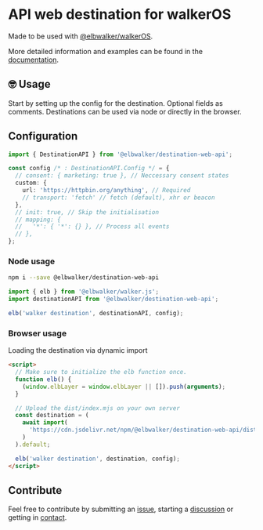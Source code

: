 # API web destination for walkerOS

Made to be used with
[@elbwalker/walkerOS](https://github.com/elbwalker/walkerOS).

More detailed information and examples can be found in the
[documentation](https://docs.elbwalker.com/).

## 🤓 Usage

Start by setting up the config for the destination. Optional fields as comments.
Destinations can be used via node or directly in the browser.

## Configuration

```ts
import { DestinationAPI } from '@elbwalker/destination-web-api';

const config /* : DestinationAPI.Config */ = {
  // consent: { marketing: true }, // Neccessary consent states
  custom: {
    url: 'https://httpbin.org/anything', // Required
    // transport: 'fetch' // fetch (default), xhr or beacon
  },
  // init: true, // Skip the initialisation
  // mapping: {
  //   '*': { '*': {} }, // Process all events
  // },
};
```

### Node usage

```sh
npm i --save @elbwalker/destination-web-api
```

```ts
import { elb } from '@elbwalker/walker.js';
import destinationAPI from '@elbwalker/destination-web-api';

elb('walker destination', destinationAPI, config);
```

### Browser usage

Loading the destination via dynamic import

```html
<script>
  // Make sure to initialize the elb function once.
  function elb() {
    (window.elbLayer = window.elbLayer || []).push(arguments);
  }

  // Upload the dist/index.mjs on your own server
  const destination = (
    await import(
      'https://cdn.jsdelivr.net/npm/@elbwalker/destination-web-api/dist/index.mjs'
    )
  ).default;

  elb('walker destination', destination, config);
</script>
```

## Contribute

Feel free to contribute by submitting an
[issue](https://github.com/elbwalker/walkerOS/issues), starting a
[discussion](https://github.com/elbwalker/walkerOS/discussions) or getting in
[contact](https://calendly.com/elb-alexander/30min).
